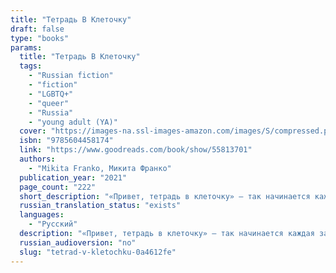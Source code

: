 ```yaml
---
title: "Тетрадь В Клеточку"
draft: false
type: "books"
params:
  title: "Тетрадь В Клеточку"
  tags:
    - "Russian fiction"
    - "fiction"
    - "LGBTQ+"
    - "queer"
    - "Russia"
    - "young adult (YA)"
  cover: "https://images-na.ssl-images-amazon.com/images/S/compressed.photo.goodreads.com/books/1603901264i/55813701.jpg"
  isbn: "9785604458174"
  link: "https://www.goodreads.com/book/show/55813701"
  authors:
    - "Mikita Franko, Микита Франко"
  publication_year: "2021"
  page_count: "222"
  short_description: "«Привет, тетрадь в клеточку» — так начинается каждая запись в дневнике Ильи, который он начал вести после переезда. В новом городе Илья очень хочет найти друзей, но с ним разговаривают только..."
  russian_translation_status: "exists"
  languages:
    - "Русский"
  description: "«Привет, тетрадь в клеточку» — так начинается каждая запись в дневнике Ильи, который он начал вести после переезда. В новом городе Илья очень хочет найти друзей, но с ним разговаривают только девочка-мигрантка и одноклассник, про которого ходят странные слухи. Илья очень хочет казаться обычным, но боится микробов и постоянно моет руки. А еще он очень хочет забыть о страшном Дне S, но тот постоянно возвращается к нему в воспоминаниях.Папа куда-то уходил. Потом вернулся и положил передо мной книгу — «Хорошо быть тихоней».Сказал:— Прочитай.— Она же восемнадцать плюс.— Некоторые книги не могут ждать шесть лет. Они нужны сейчас."
  russian_audioversion: "no"
  slug: "tetrad-v-kletochku-0a4612fe"
---
```

